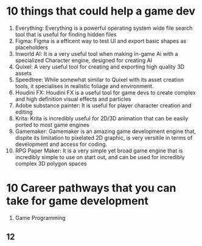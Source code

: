 # 10 things that could help a game dev
1. Everything: Everything is a powerful operating system wide file search tool that is useful for finding hidden files
2. Figma: Figma is a efficent way to test UI and export basic shapes as placeholders
3. Inworld AI: It is a very useful tool when making in-game Ai with a specialized Character engine, designed for creating AI
4. Quixel: A very useful tool for creating and exporting high quality 3D assets
5. Speedtree: While somewhat similar to Quixel with its asset creation tools, it specialises in realistic foliage and environment.
6. Houdini FX: Houdini FX is a useful tool for game devs to create complex and high definition visual effects and particles
7. Adobe substance painter: It is useful for player character creation and editing
8. Krita: Krita is incredibly useful for 2D/3D animation that can be easily ported to most game engines
9. Gamemaker: Gamemaker is an amazing game development engine that, dispite its limitation to pixelated 2D graphic, is very versitile in terms of development and access for coding.
10. RPG Paper Maker: It is a very simple yet broad game engine that is incredibly simple to use on start out, and can be used for incredibly complex 3D polygon spaces

# 10 Career pathways that you can take for game development
1. Game Programming
## 12
